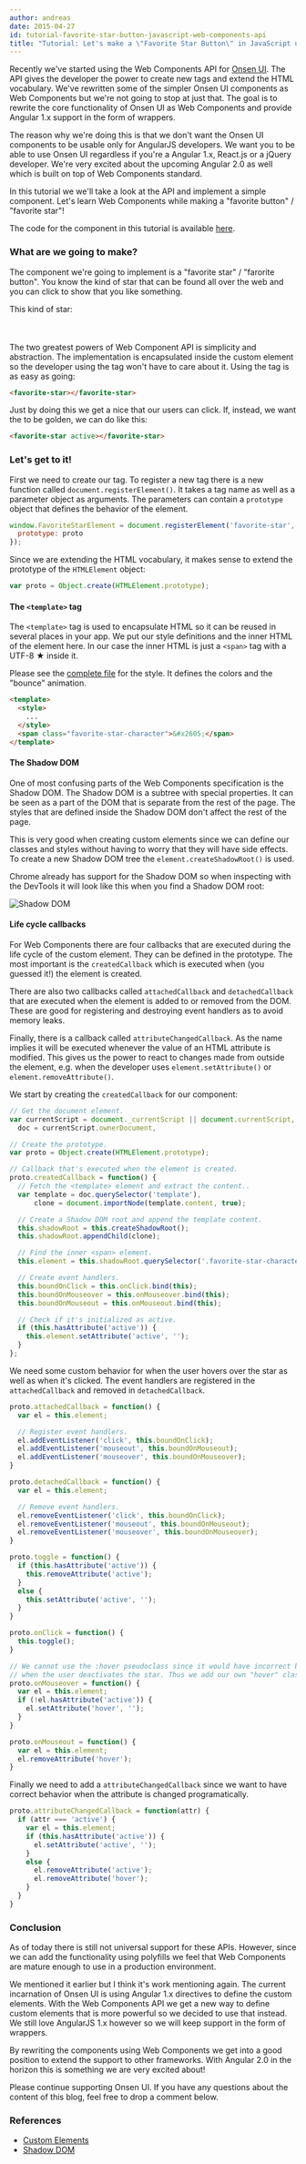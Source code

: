```yaml
---
author: andreas
date: 2015-04-27
id: tutorial-favorite-star-button-javascript-web-components-api
title: "Tutorial: Let's make a \"Favorite Star Button\" in JavaScript using the Web Components API!"
---
```


Recently we've started using the Web Components API for [Onsen UI](https://github.com/OnsenUI/OnsenUI/). The API gives the developer the power to create new tags and extend the HTML vocabulary. We've rewritten some of the simpler Onsen UI components as Web Components but we're not going to stop at just that. The goal is to rewrite the core functionality of Onsen UI as Web Components and provide Angular 1.x support in the form of wrappers.

The reason why we're doing this is that we don't want the Onsen UI components to be usable only for AngularJS developers. We want you to be able to use Onsen UI regardless if you're a Angular 1.x, React.js or a jQuery developer. We're very excited about the upcoming Angular 2.0 as well which is built on top of Web Components standard.

In this tutorial we we'll take a look at the API and implement a simple component. Let's learn Web Components while making a "favorite button" / "favorite star"!

<!-- more -->

The code for the component in this tutorial is available [here](https://github.com/argelius/favorite-star).

### What are we going to make?

<script src="https://cdn.rawgit.com/argelius/favorite-star/gh-pages/bower_components/webcomponentsjs/webcomponents.js"></script>
<link rel="import" href="https://cdn.rawgit.com/argelius/favorite-star/gh-pages/favorite-star.html">

The component we're going to implement is a "favorite star" / "farorite button". You know the kind of star that can be found all over the web and you can click to show that you like something.

This kind of star:

<p style="font-size: 50px; text-align: center;">
  <favorite-star></favorite-star>
</p>

The two greatest powers of Web Component API is simplicity and abstraction. The implementation is encapsulated inside the custom element so the developer using the tag won't have to care about it. Using the tag is as easy as going:

```html
<favorite-star></favorite-star>
```

Just by doing this we get a nice <favorite-star></favorite-star> that our users can click. If, instead, we want the <favorite-star active></favorite-star> to be golden, we can do like this:

```html
<favorite-star active></favorite-star>
```

### Let's get to it!

First we need to create our tag. To register a new tag there is a new function called `document.registerElement()`. It takes a tag name as well as a parameter object as arguments. The parameters can contain a `prototype` object that defines the behavior of the element.

```javascript
window.FavoriteStarElement = document.registerElement('favorite-star', {
  prototype: proto
});
```

Since we are extending the HTML vocabulary, it makes sense to extend the prototype of the `HTMLElement` object:

```javascript
var proto = Object.create(HTMLElement.prototype);
```

#### The `<template>` tag

The `<template>` tag is used to encapsulate HTML so it can be reused in several places in your app. We put our style definitions and the inner HTML of the element here. In our case the inner HTML is just a `<span>` tag with a UTF-8 &#x2605; inside it.

Please see the [complete file](https://github.com/argelius/favorite-star/blob/master/favorite-star.html) for the style. It defines the colors and the "bounce" animation.

```html
<template>
  <style>
    ...
  </style>
  <span class="favorite-star-character">&#x2605;</span>
</template>
```

#### The Shadow DOM

One of most confusing parts of the Web Components specification is the Shadow DOM. The Shadow DOM is a subtree with special properties. It can be seen as a part of the DOM that is separate from the rest of the page. The styles that are defined inside the Shadow DOM don't affect the rest of the page.

This is very good when creating custom elements since we can define our classes and styles without having to worry that they will have side effects. To create a new Shadow DOM tree the `element.createShadowRoot()` is used.

Chrome already has support for the Shadow DOM so when inspecting with the DevTools it will look like this when you find a Shadow DOM root:

![Shadow DOM](/blog/content/images/2015/Apr/ShadowDOM.png)

#### Life cycle callbacks

For Web Components there are four callbacks that are executed during the life cycle of the custom element. They can be defined in the prototype. The most important is the `createdCallback` which is executed when (you guessed it!) the element is created.

There are also two callbacks called `attachedCallback` and `detachedCallback` that are executed when the element is added to or removed from the DOM. These are good for registering and destroying event handlers as to avoid memory leaks.

Finally, there is a callback called `attributeChangedCallback`. As the name implies it will be executed whenever the value of an HTML attribute is modified. This gives us the power to react to changes made from outside the element, e.g. when the developer uses `element.setAttribute()` or `element.removeAttribute()`.

We start by creating the `createdCallback` for our component:

```javascript
// Get the document element.
var currentScript = document._currentScript || document.currentScript,
  doc = currentScript.ownerDocument,

// Create the prototype.
var proto = Object.create(HTMLElement.prototype);

// Callback that's executed when the element is created.
proto.createdCallback = function() {
  // Fetch the <template> element and extract the content..
  var template = doc.querySelector('template'),
      clone = document.importNode(template.content, true);

  // Create a Shadow DOM root and append the template content.
  this.shadowRoot = this.createShadowRoot();
  this.shadowRoot.appendChild(clone);

  // Find the inner <span> element.
  this.element = this.shadowRoot.querySelector('.favorite-star-character');

  // Create event handlers.
  this.boundOnClick = this.onClick.bind(this);
  this.boundOnMouseover = this.onMouseover.bind(this);
  this.boundOnMouseout = this.onMouseout.bind(this);

  // Check if it's initialized as active.
  if (this.hasAttribute('active')) {
    this.element.setAttribute('active', '');
  }
};
```

We need some custom behavior for when the user hovers over the star as well as when it's clicked. The event handlers are registered in the `attachedCallback` and removed in `detachedCallback`.

```javascript
proto.attachedCallback = function() {
  var el = this.element;

  // Register event handlers.
  el.addEventListener('click', this.boundOnClick);
  el.addEventListener('mouseout', this.boundOnMouseout);
  el.addEventListener('mouseover', this.boundOnMouseover);
}

proto.detachedCallback = function() {
  var el = this.element;

  // Remove event handlers.
  el.removeEventListener('click', this.boundOnClick);
  el.removeEventListener('mouseout', this.boundOnMouseout);
  el.removeEventListener('mouseover', this.boundOnMouseover);
}

proto.toggle = function() {
  if (this.hasAttribute('active')) {
    this.removeAttribute('active');
  }
  else {
    this.setAttribute('active', '');
  }
}

proto.onClick = function() {
  this.toggle();
}

// We cannot use the :hover pseudoclass since it would have incorrect behavior
// when the user deactivates the star. Thus we add our own "hover" class.
proto.onMouseover = function() {
  var el = this.element;
  if (!el.hasAttribute('active')) {
    el.setAttribute('hover', '');
  }
}

proto.onMouseout = function() {
  var el = this.element;
  el.removeAttribute('hover');
}
```

Finally we need to add a `attributeChangedCallback` since we want to have correct behavior when the attribute is changed programatically.

```javascript
proto.attributeChangedCallback = function(attr) {
  if (attr === 'active') {
    var el = this.element;
    if (this.hasAttribute('active')) {
      el.setAttribute('active', '');
    }
    else {
      el.removeAttribute('active');
      el.removeAttribute('hover');
    }
  }
}
```

### Conclusion

As of today there is still not universal support for these APIs. However, since we can add the functionality using polyfills we feel that Web Components are mature enough to use in a production environment.

We mentioned it earlier but I think it's work mentioning again. The current incarnation of Onsen UI is using Angular 1.x directives to define the custom elements. With the Web Components API we get a new way to define custom elements that is more powerful so we decided to use that instead. We still love AngularJS 1.x however so we will keep support in the form of wrappers.

By rewriting the components using Web Components we get into a good position to extend the support to other frameworks. With Angular 2.0 in the horizon this is something we are very excited about!

Please continue supporting Onsen UI. If you have any questions about the content of this blog, feel free to drop a comment below.

### References

* [Custom Elements](http://www.html5rocks.com/en/tutorials/webcomponents/customelements/)
* [Shadow DOM](https://developer.mozilla.org/en-US/docs/Web/Web_Components/Shadow_DOM)
